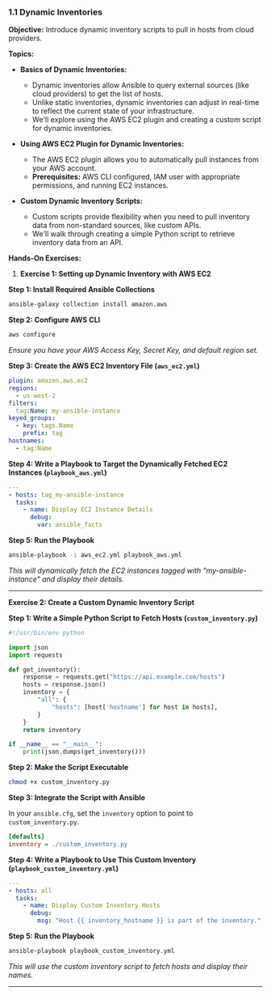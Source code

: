 ### 1.1 Dynamic Inventories

**Objective:** Introduce dynamic inventory scripts to pull in hosts from cloud providers.

**Topics:**

- **Basics of Dynamic Inventories:**
  - Dynamic inventories allow Ansible to query external sources (like cloud providers) to get the list of hosts.
  - Unlike static inventories, dynamic inventories can adjust in real-time to reflect the current state of your infrastructure.
  - We'll explore using the AWS EC2 plugin and creating a custom script for dynamic inventories.

- **Using AWS EC2 Plugin for Dynamic Inventories:**
  - The AWS EC2 plugin allows you to automatically pull instances from your AWS account.
  - **Prerequisites:** AWS CLI configured, IAM user with appropriate permissions, and running EC2 instances.

- **Custom Dynamic Inventory Scripts:**
  - Custom scripts provide flexibility when you need to pull inventory data from non-standard sources, like custom APIs.
  - We'll walk through creating a simple Python script to retrieve inventory data from an API.

**Hands-On Exercises:**

1. **Exercise 1: Setting up Dynamic Inventory with AWS EC2**

**Step 1: Install Required Ansible Collections**

```bash
ansible-galaxy collection install amazon.aws
```

**Step 2: Configure AWS CLI**

```bash
aws configure
```
*Ensure you have your AWS Access Key, Secret Key, and default region set.*

**Step 3: Create the AWS EC2 Inventory File (`aws_ec2.yml`)**

```yaml
plugin: amazon.aws.ec2
regions:
  - us-west-2
filters:
  tag:Name: my-ansible-instance
keyed_groups:
  - key: tags.Name
    prefix: tag
hostnames:
  - tag:Name
```

**Step 4: Write a Playbook to Target the Dynamically Fetched EC2 Instances (`playbook_aws.yml`)**

```yaml
---
- hosts: tag_my-ansible-instance
  tasks:
    - name: Display EC2 Instance Details
      debug:
        var: ansible_facts
```

**Step 5: Run the Playbook**

```bash
ansible-playbook -i aws_ec2.yml playbook_aws.yml
```
*This will dynamically fetch the EC2 instances tagged with "my-ansible-instance" and display their details.*

---

**Exercise 2: Create a Custom Dynamic Inventory Script**

**Step 1: Write a Simple Python Script to Fetch Hosts (`custom_inventory.py`)**

```python
#!/usr/bin/env python

import json
import requests

def get_inventory():
    response = requests.get("https://api.example.com/hosts")
    hosts = response.json()
    inventory = {
        "all": {
            "hosts": [host['hostname'] for host in hosts],
        }
    }
    return inventory

if __name__ == "__main__":
    print(json.dumps(get_inventory()))
```

**Step 2: Make the Script Executable**

```bash
chmod +x custom_inventory.py
```

**Step 3: Integrate the Script with Ansible**

In your `ansible.cfg`, set the `inventory` option to point to `custom_inventory.py`.

```ini
[defaults]
inventory = ./custom_inventory.py
```

**Step 4: Write a Playbook to Use This Custom Inventory (`playbook_custom_inventory.yml`)**

```yaml
---
- hosts: all
  tasks:
    - name: Display Custom Inventory Hosts
      debug:
        msg: "Host {{ inventory_hostname }} is part of the inventory."
```

**Step 5: Run the Playbook**

```bash
ansible-playbook playbook_custom_inventory.yml
```
*This will use the custom inventory script to fetch hosts and display their names.*

---
